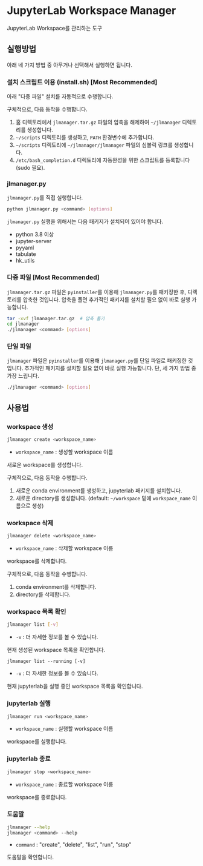 # JupyterLab Workspace Manager

JupyterLab Workspace를 관리하는 도구

## 실행방법

아래 네 가지 방법 중 아무거나 선택해서 실행하면 됩니다.

### 설치 스크립트 이용 (install.sh) [Most Recommended]

아래 "다중 파일" 설치를 자동적으로 수행합니다.

구체적으로, 다음 동작을 수행합니다.

1. 홈 디렉토리에서 `jlmanager.tar.gz` 파일의 압축을 해제하여 `~/jlmanager` 디렉토리를 생성합니다.
2. `~/scripts` 디렉토리를 생성하고, `PATH` 환경변수에 추가합니다.
3. `~/scripts` 디렉토리에 `~/jlmanager/jlmanager` 파일의 심볼릭 링크를 생성합니다.
4. `/etc/bash_completion.d` 디렉토리에 자동완성을 위한 스크립트를 등록합니다(sudo 필요).

### jlmanager.py

`jlmanager.py`를 직접 실행합니다.

```bash
python jlmanager.py <command> [options]
```

`jlmanager.py` 실행을 위해서는 다음 패키지가 설치되어 있어야 합니다.

- python 3.8 이상
- jupyter-server
- pyyaml
- tabulate
- hk_utils

### 다중 파일 [Most Recommended]

`jlmanager.tar.gz` 파일은 `pyinstaller`를 이용해 `jlmanager.py`를 패키징한 후, 디렉토리를 압축한 것입니다. 압축을 풀면 추가적인 패키지를 설치할 필요 없이 바로 실행 가능합니다.

```bash
tar -xvf jlmanager.tar.gz  # 압축 풀기
cd jlmanager
./jlmanager <command> [options]
```

### 단일 파일

`jlmanager` 파일은 `pyinstaller`를 이용해 `jlmanager.py`를 단일 파일로 패키징한 것입니다. 추가적인 패키지를 설치할 필요 없이 바로 실행 가능합니다. 단, 세 가지 방법 중 가장 느립니다.

```bash
./jlmanager <command> [options]
```

## 사용법

### workspace 생성

```bash
jlmanager create <workspace_name>
```

- `workspace_name` : 생성할 workspace 이름

새로운 workspace를 생성합니다.

구체적으로, 다음 동작을 수행합니다.

1. 새로운 conda environment를 생성하고, jupyterlab 패키지를 설치합니다.
2. 새로운 directory를 생성합니다. (default: `~/workspace` 밑에 `workspace_name` 이름으로 생성)

### workspace 삭제

```bash
jlmanager delete <workspace_name>
```

- `workspace_name` : 삭제할 workspace 이름

workspace를 삭제합니다.

구체적으로, 다음 동작을 수행합니다.

1. conda environment를 삭제합니다.
2. directory를 삭제합니다.

### workspace 목록 확인

```bash
jlmanager list [-v]
```

- `-v` : 더 자세한 정보를 볼 수 있습니다.

현재 생성된 workspace 목록을 확인합니다.

```
jlmanager list --running [-v]
```

- `-v` : 더 자세한 정보를 볼 수 있습니다.

현재 jupyterlab을 실행 중인 workspace 목록을 확인합니다.

### jupyterlab 실행

```bash
jlmanager run <workspace_name>
```

- `workspace_name` : 실행할 workspace 이름

workspace를 실행합니다.

### jupyterlab 종료

```bash
jlmanager stop <workspace_name>
```

- `workspace_name` : 종료할 workspace 이름

workspace를 종료합니다.

### 도움말

```bash
jlmanager --help
jlmanager <command> --help
```

- `command` : "create", "delete", "list", "run", "stop"

도움말을 확인합니다.


